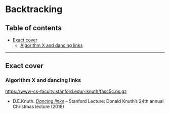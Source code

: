 # Backtracking

## Table of contents

* [Exact cover](#exact_cover)
	* [Algorithm X and dancing links](#algorithms_x_and_dancing_links)
---

## Exact cover

### Algorithm X and dancing links

https://www-cs-faculty.stanford.edu/~knuth/fasc5c.ps.gz

* D.E.Knuth. [*Dancing links*](https://www.youtube.com/watch?v=_cR9zDlvP88) &ndash; Stanford Lecture: Donald Knuth’s 24th annual Christmas lecture (2018)

<!--
https://www.cl.cam.ac.uk/~mr10/backtrk.pdf
-->

